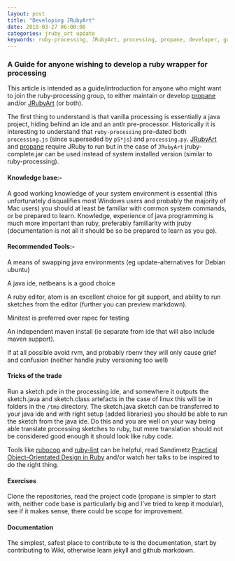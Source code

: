 ```yaml
---
layout: post
title: "Developing JRubyArt"
date: 2018-03-27 06:00:00
categories: jruby_art update
keywords: ruby-processing, JRubyArt, processing, propane, developer, guide
---
```

### A Guide for anyone wishing to develop a ruby wrapper for processing

This article is intended as a guide/introduction for anyone who might want to join the ruby-processing group, to either maintain or develop [propane][propane] and/or [JRubyArt][jruby_art] (or both).

The first thing to understand is that vanilla processing is essentially a java project, hiding behind an ide and an antlr pre-processor. Historically it is interesting to understand that `ruby-processing` pre-dated both `processing.js` (since superseded by `p5*js`) and `processing.py`. [JRubyArt][jruby_art] and [propane][propane] require JRuby to run but in the case of `JRubyArt` jruby-complete.jar can be used instead of system installed version (similar to ruby-processing).

#### Knowledge base:-

A good working knowledge of your system environment is essential (this unfortunately disqualifies most Windows users and probably the majority of Mac users) you should at least be familiar with common system commands, or be prepared to learn.
Knowledge, experience of java programming is much more important than ruby, preferably familiarity with jruby (documentation is not all it should be so be prepared to learn as you go).

#### Recommended Tools:-

A means of swapping java environments (eg update-alternatives for Debian ubuntu)

A java ide, netbeans is a good choice

A ruby editor, atom is an excellent choice for git support, and ability to run sketches from the editor (further you can preview markdown).

Minitest is preferred over rspec for testing

An independent maven install (ie separate from ide that will also include maven support).

If at all possible avoid rvm, and probably rbenv they will only cause grief and confusion (neither handle jruby versioning too well)

#### Tricks of the trade

Run a sketch.pde in the processing ide, and somewhere it outputs the sketch.java and sketch.class artefacts in the case of linux this will be in folders in the `/tmp` directory. The sketch.java sketch can be transferred to your java ide and with right setup (added libraries) you should be able to run the sketch from the java ide. Do this and you are well on your way being able translate processing sketches to ruby, but mere translation should not be considered good enough it should look like ruby code.

Tools like [rubocop][rubocop] and [ruby-lint][lint] can be helpful, read Sandimetz [Practical Object-Orientated Design in Ruby][poodr] and/or watch her talks to be inspired to do the right thing.

#### Exercises

Clone the repositories, read the project code (propane is simpler to start with, neither code base is particularly big and I've tried to keep it modular), see if it makes sense, there could be scope for improvement.

#### Documentation

The simplest, safest place to contribute to is the documentation, start by contributing to Wiki, otherwise learn jekyll and github markdown.


[jruby_art]:https://ruby-processing.github.io/JRubyArt/
[propane]:https://ruby-processing.github.io/propane/
[rubocop]:http://rubocop.readthedocs.io/en/latest/
[lint]:http://code.yorickpeterse.com/ruby-lint/latest/
[poodr]:http://www.poodr.com/

